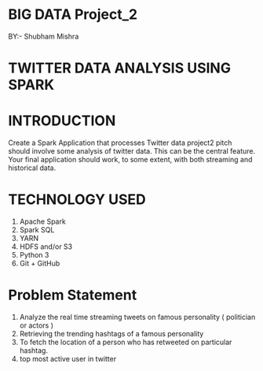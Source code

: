 # BIG DATA Project_2
BY:- Shubham Mishra

# TWITTER DATA ANALYSIS USING SPARK

# INTRODUCTION
  Create a Spark Application that processes Twitter data  project2 pitch should involve some analysis of twitter data. 
  This can be the central feature. Your final application should work, to some extent, with both streaming and historical data.

# TECHNOLOGY USED
  1. Apache Spark
  2. Spark SQL
  3. YARN
  4. HDFS and/or S3
  5. Python 3
  6. Git + GitHub
  
 # Problem Statement
  1. Analyze the real time streaming tweets on famous personality ( politician or actors )
  2. Retrieving the trending hashtags of a famous personality
  3. To fetch the location of a person who has retweeted on particular hashtag.
  4. top most active user in twitter
 
